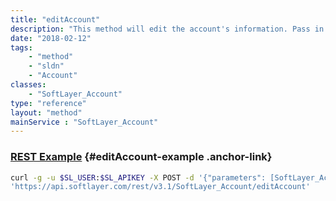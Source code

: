 ```yaml
---
title: "editAccount"
description: "This method will edit the account's information. Pass in a SoftLayer_Account template with the fields to be modified. Certain changes to the account will automatically create a ticket for manual review. This will be returned with the SoftLayer_Container_Account_Update_Response.<br> <br> The following fields are editable:<br> <br> <ul> <li>companyName</li> <li>firstName</li> <li>lastName</li> <li>address1</li> <li>address2</li> <li>city</li> <li>state</li> <li>country</li> <li>postalCode</li> <li>email</li> <li>officePhone</li> <li>alternatePhone</li> <li>faxPhone</li> <li>abuseEmails.email</li> <li>billingInfo.vatId</li> </ul> "
date: "2018-02-12"
tags:
    - "method"
    - "sldn"
    - "Account"
classes:
    - "SoftLayer_Account"
type: "reference"
layout: "method"
mainService : "SoftLayer_Account"
---
```


### [REST Example](#editAccount-example) <a href="/article/rest/"><i class="fas fa-question"></i></a> {#editAccount-example .anchor-link} 
```bash
curl -g -u $SL_USER:$SL_APIKEY -X POST -d '{"parameters": [SoftLayer_Account]}' \
'https://api.softlayer.com/rest/v3.1/SoftLayer_Account/editAccount'
```
